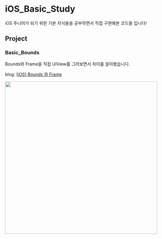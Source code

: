 # iOS_Basic_Study
iOS 주니어가 되기 위한 기본 지식들을 공부하면서 직접 구현해본 코드들 입니다!

## Project
### Basic_Bounds
Bounds와 Frame을 직접 UIView를 그려보면서 차이를 알아봤습니다.

blog: [[iOS] Bounds 와 Frame](https://velog.io/@minsang/iOS-Bounds-%EC%99%80-Frame)

<img src="https://velog.velcdn.com/images/minsang/post/1bcaadf0-dd5d-497a-902c-9a3db4c3a571/image.gif" height=500>
